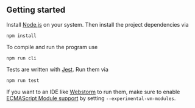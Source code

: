 ## Getting started

Install [Node.js](https://nodejs.org/) on your system. Then install the project dependencies via

```
npm install
```

To compile and run the program use

```
npm run cli
```

Tests are written with [Jest](https://jestjs.io/). Run them via

```
npm run test
```

If you want to an IDE like [Webstorm](https://www.jetbrains.com/webstorm/) to run them, make sure to enable
[ECMAScript Module support](https://jestjs.io/docs/ecmascript-modules) by setting `--experimental-vm-modules`.
